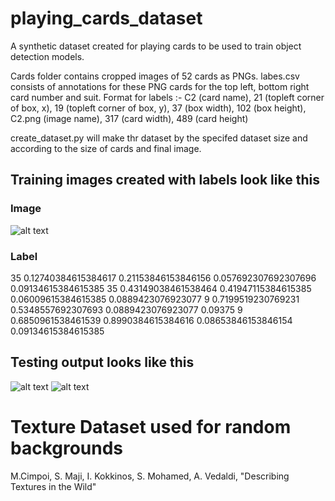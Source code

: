 # playing_cards_dataset
 A synthetic dataset created for playing cards to be used to train object detection models.
 
 Cards folder contains cropped images of 52 cards as PNGs.
 labes.csv consists of annotations for these PNG cards for the top left, bottom right card number and suit.
 Format for labels :- C2 (card name), 21 (topleft corner of box, x), 19 (topleft corner of box, y), 37 (box width), 102 (box height), C2.png  (image name), 317 (card width), 489 (card height)
 
 create_dataset.py will make thr dataset by the specifed dataset size and according to the size of cards and final image. 

## Training images created with labels look like this
### Image
![alt text](https://github.com/VedantDesai11/playing_cards_dataset/blob/main/image_0000001.jpg)
### Label
35 0.12740384615384617 0.21153846153846156 0.057692307692307696 0.09134615384615385
35 0.43149038461538464 0.41947115384615385 0.06009615384615385 0.0889423076923077
9 0.7199519230769231 0.5348557692307693 0.0889423076923077 0.09375
9 0.6850961538461539 0.8990384615384616 0.08653846153846154 0.09134615384615385

## Testing output looks like this
![alt text](https://github.com/VedantDesai11/playing_cards_dataset/blob/main/image_0000008.jpg)
![alt text](https://github.com/VedantDesai11/playing_cards_dataset/blob/main/image_0000027.jpg)

# Texture Dataset used for random backgrounds
M.Cimpoi, S. Maji, I. Kokkinos, S. Mohamed, A. Vedaldi, "Describing Textures in the Wild"

